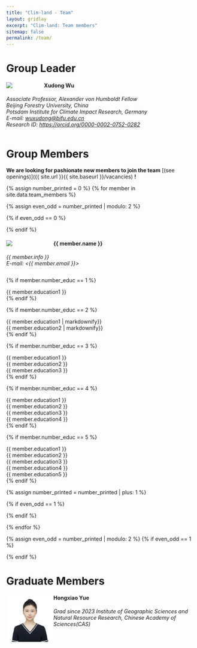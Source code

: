 ```yaml
---
title: "Clim-land - Team"
layout: gridlay
excerpt: "Clim-land: Team members"
sitemap: false
permalink: /team/
---
```

# Group Leader
<div class="col-sm-6 clearfix" style="width: 100%; max-width: 100%;">
  <img src="/images/teampic/xudong.png" class="img-responsive" width="20%" style="float: left" />
  <h4>Xudong Wu</h4>
  <i style="display: block; width: auto; white-space: nowrap;">Associate Professor, Alexander von Humboldt Fellow <br>
  Beijing Forestry University, China<br>
  Potsdam Institute for Climate Impact Research, Germany<br>
  E-mail: <a href="mailto:wuxudong@bjfu.edu.cn">wuxudong@bjfu.edu.cn</a><br>
  Research ID: <a href="https://orcid.org/0000-0002-0752-0282">https://orcid.org/0000-0002-0752-0282</a></i>
  <ul style="overflow: hidden">
    <!-- 这里可以放置更多的成员详细信息列表 -->
  </ul>
</div>


<!-- Clearfix to ensure that the following content starts on a new line -->
<div class="clearfix"></div> <!-- This div ends the floating effect -->

# Group Members

 **We are looking for pashionate new members to join the team** [(see openings)]({{ site.url }}{{ site.baseurl }}/vacancies) **!**

{% assign number_printed = 0 %}
{% for member in site.data.team_members %}

{% assign even_odd = number_printed | modulo: 2 %}

{% if even_odd == 0 %}
<div class="row">
{% endif %}

<head>
<style>
  .no-list-style {
    list-style-type: none; /* 去除列表项前的默认标记 */
    padding-left: 0; /* 去除默认的左填充，这通常用于对齐列表项 */
  }
</style>
</head>


<div class="col-sm-6 clearfix">
  <img src="{{ site.url }}{{ site.baseurl }}/images/teampic/{{ member.photo }}" class="img-responsive" width="25%" style="float: left" />
  <h4>{{ member.name }}</h4>
  <i>{{ member.info }} <br>E-mail: <{{ member.email }}></i> 
  <ul class="no-list-style" style="overflow: hidden;">

  {% if member.number_educ == 1 %}
  <li> {{ member.education1 }} </li>
  {% endif %}

  {% if member.number_educ == 2 %}
  <li> {{ member.education1 | markdownify}} </li>
  <li> {{ member.education2 | markdownify}} </li>
  {% endif %}

  {% if member.number_educ == 3 %}
  <li> {{ member.education1 }} </li>
  <li> {{ member.education2 }} </li>
  <li> {{ member.education3 }} </li>
  {% endif %}

  {% if member.number_educ == 4 %}
  <li> {{ member.education1 }} </li>
  <li> {{ member.education2 }} </li>
  <li> {{ member.education3 }} </li>
  <li> {{ member.education4 }} </li>
  {% endif %}

  {% if member.number_educ == 5 %}
  <li> {{ member.education1 }} </li>
  <li> {{ member.education2 }} </li>
  <li> {{ member.education3 }} </li>
  <li> {{ member.education4 }} </li>
  <li> {{ member.education5 }} </li>
  {% endif %}

  </ul>
</div>

{% assign number_printed = number_printed | plus: 1 %}

{% if even_odd == 1 %}
</div>
{% endif %}

{% endfor %}

{% assign even_odd = number_printed | modulo: 2 %}
{% if even_odd == 1 %}
</div>
{% endif %}

# Graduate Members
<div class="col-sm-6 clearfix">
  <img src="/images/teampic/hongxiao.jpg" class="img-responsive" width="25%" style="float: left" />
  <h4>Hongxiao Yue</h4>
  <i>Grad since 2023</i>
  <i>Institute of Geographic Sciences and Natural Resource Research, Chinese Academy of Sciences(CAS)<!--<br>email: <email@example.com> --></i>
  <ul style="overflow: hidden">
    <!-- 这里可以放置更多的成员详细信息列表 -->
  </ul>
</div>

